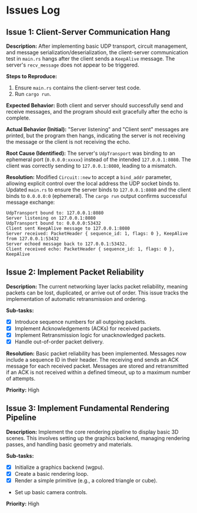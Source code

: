 # Issues Log

## Issue 1: Client-Server Communication Hang

**Description:**
After implementing basic UDP transport, circuit management, and message serialization/deserialization, the client-server communication test in `main.rs` hangs after the client sends a `KeepAlive` message. The server's `recv_message` does not appear to be triggered.

**Steps to Reproduce:**
1. Ensure `main.rs` contains the client-server test code.
2. Run `cargo run`.

**Expected Behavior:**
Both client and server should successfully send and receive messages, and the program should exit gracefully after the echo is complete.

**Actual Behavior (Initial):**
"Server listening" and "Client sent" messages are printed, but the program then hangs, indicating the server is not receiving the message or the client is not receiving the echo.

**Root Cause (Identified):**
The server's `UdpTransport` was binding to an ephemeral port (`0.0.0.0:xxxxx`) instead of the intended `127.0.0.1:8080`. The client was correctly sending to `127.0.0.1:8080`, leading to a mismatch.

**Resolution:**
Modified `Circuit::new` to accept a `bind_addr` parameter, allowing explicit control over the local address the UDP socket binds to. Updated `main.rs` to ensure the server binds to `127.0.0.1:8080` and the client binds to `0.0.0.0:0` (ephemeral). The `cargo run` output confirms successful message exchange:
```
UdpTransport bound to: 127.0.0.1:8080
Server listening on 127.0.0.1:8080
UdpTransport bound to: 0.0.0.0:53432
Client sent KeepAlive message to 127.0.0.1:8080
Server received: PacketHeader { sequence_id: 1, flags: 0 }, KeepAlive from 127.0.0.1:53432
Server echoed message back to 127.0.0.1:53432.
Client received echo: PacketHeader { sequence_id: 1, flags: 0 }, KeepAlive
```

## Issue 2: Implement Packet Reliability

**Description:**
The current networking layer lacks packet reliability, meaning packets can be lost, duplicated, or arrive out of order. This issue tracks the implementation of automatic retransmission and ordering.

**Sub-tasks:**
- [x] Introduce sequence numbers for all outgoing packets.
- [x] Implement Acknowledgements (ACKs) for received packets.
- [x] Implement Retransmission logic for unacknowledged packets.
- [x] Handle out-of-order packet delivery.

**Resolution:**
Basic packet reliability has been implemented. Messages now include a sequence ID in their header. The receiving end sends an ACK message for each received packet. Messages are stored and retransmitted if an ACK is not received within a defined timeout, up to a maximum number of attempts.

**Priority:** High

## Issue 3: Implement Fundamental Rendering Pipeline

**Description:**
Implement the core rendering pipeline to display basic 3D scenes. This involves setting up the graphics backend, managing rendering passes, and handling basic geometry and materials.

**Sub-tasks:**
- [x] Initialize a graphics backend (wgpu).
- [x] Create a basic rendering loop.
- [x] Render a simple primitive (e.g., a colored triangle or cube).
- Set up basic camera controls.

**Priority:** High